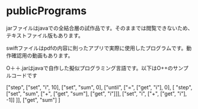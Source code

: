 # publicPrograms
jarファイルはjavaでの全結合層の試作品です。そのままでは閲覧できないため、テキストファイル版もあります。

swiftファイルはpdfの内容に則ったアプリで実際に使用したプログラムです。動作確認用の動画もあります。

O＋＋.jarはjavaで自作した擬似プログラミング言語です。以下はO++のサンプルコードです

["step",
  ["set", "i", 10],
  ["set", "sum", 0],
  ["until", ["=", ["get", "i"], 0], [
    "step",
    ["set", "sum", ["+", ["get", "sum"], ["get", "i"]]],
    ["set", "i", ["+", ["get", "i"], -1]]
  ]],
  ["get", "sum"]
]
